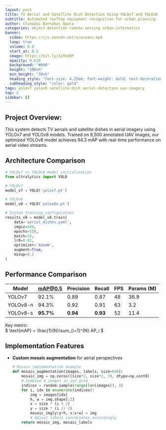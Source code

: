 ```yaml
---
layout: post
title: TV Aerial and Satellite Dish Detection Using YOLOv7 and YOLOv8
subtitle: Automated rooftop equipment recognition for urban planning
author: Chimaobi Barnabas Opara
categories: object-detection remote-sensing urban-informatics
banner:
  video: https://vjs.zencdn.net/v/oceans.mp4
  loop: true
  volume: 0.8
  start_at: 8.5
  image: https://bit.ly/3xTmdUP
  opacity: 0.618
  background: "#000"
  height: "100vh"
  min_height: "38vh"
  heading_style: "font-size: 4.25em; font-weight: bold; text-decoration: underline"
  subheading_style: "color: gold"
tags: yolov7 yolov8 satellite-dish aerial-detection uav-imagery
top: 2
sidebar: []
---
```


## Project Overview:
This system detects TV aerials and satellite dishes in aerial imagery using YOLOv7 and YOLOv8 models. Trained on 8,500 annotated UAV images, our optimized YOLOv8 model achieves 94.3 mAP with real-time performance on aerial video streams.

## Architecture Comparison
```python
# YOLOv7 vs YOLOv8 model initialization
from ultralytics import YOLO

# YOLOv7
model_v7 = YOLO('yolov7.pt') 

# YOLOv8
model_v8 = YOLO('yolov8n.pt') 

# Custom training configuration
results_v8 = model_v8.train(
    data='aerial_dishes.yaml',
    imgsz=640,
    epochs=150,
    batch=16,
    lr0=0.01,
    optimizer='AdamW',
    augment=True,
    mixup=0.2
)
```

## Performance Comparison

| Model     | mAP@0.5 | Precision | Recall | FPS  | Params (M) |
|-----------|---------|-----------|--------|------|------------|
| YOLOv7    | 92.1%   | 0.89      | 0.87   | 48   | 36.9       |
| YOLOv8-n  | 94.3%   | 0.92      | 0.91   | 63   | 3.2        |
| YOLOv8-s  | **95.7%** | **0.94** | **0.93** | 52   | 11.4       |

Key metric:  
$ \text{mAP} = \frac{1}{N}\sum_{i=1}^{N} AP_i $

## Implementation Features

- **Custom mosaic augmentation** for aerial perspectives  
  ```python
  # Mosaic implementation example
  def mosaic_augmentation(images, labels, size=640):
      mosaic_img = np.zeros((size*2, size*2, 3), dtype=np.uint8)
      # Combine 4 images in 2x2 grid
      indices = random.sample(range(len(images)), 4)
      for i, idx in enumerate(indices):
          img = images[idx]
          h, w = img.shape[:2]
          x = size * (i % 2)
          y = size * (i // 2)
          mosaic_img[y:y+h, x:x+w] = img
          # Adjust labels coordinates accordingly
      return mosaic_img, mosaic_labels

  ```